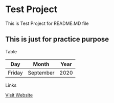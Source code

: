 # Test Project
This is Test Project for README.MD file
## This is just for practice purpose

Table

|Day |Month |Year |
|--- |--- |--- |
|Friday |September |2020 |

Links

[Visit Website](https://docs.github.com/en/github "Github")

